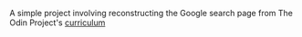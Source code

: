A simple project involving reconstructing the Google search page from The Odin Project's [curriculum](http://www.theodinproject.com/courses/web-development-101/lessons/html-css)